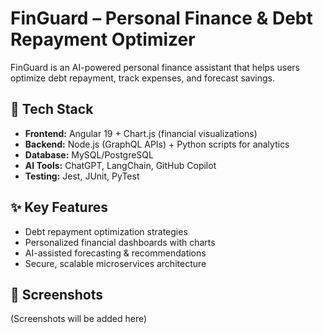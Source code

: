 # FinGuard – Personal Finance & Debt Repayment Optimizer

FinGuard is an AI-powered personal finance assistant that helps users optimize debt repayment, track expenses, and forecast savings.

## 🚀 Tech Stack
- **Frontend:** Angular 19 + Chart.js (financial visualizations)  
- **Backend:** Node.js (GraphQL APIs) + Python scripts for analytics  
- **Database:** MySQL/PostgreSQL  
- **AI Tools:** ChatGPT, LangChain, GitHub Copilot  
- **Testing:** Jest, JUnit, PyTest  

## ✨ Key Features
- Debt repayment optimization strategies  
- Personalized financial dashboards with charts  
- AI-assisted forecasting & recommendations  
- Secure, scalable microservices architecture  

## 📸 Screenshots
(Screenshots will be added here)

